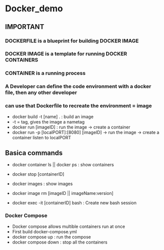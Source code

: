 # Docker_demo

## IMPORTANT
### DOCKERFILE is a blueprint for building DOCKER IMAGE
### DOCKER IMAGE is a template for running DOCKER CONTAINERS
### CONTAINER is a running process

### A Developer can define the code environment with a docker file, then any other developer 
### can use that Dockerfile to recreate the environment = image

- docker build -t [name] . : build an image
- -t = tag, gives the image a nametag
- docker run [imageID] : run the image -> create a container
- docker run -p [localPORT]:[8080] [imageID] -> run the image -> create a container listen to localPORT

## Basica commands

- docker container ls || docker ps : show containers
- docker stop [containerID]

- docker images : show images
- docker image rm [imageID || imageName:version]

- docker exec -it [containerID] bash : Create new bash session

### Docker Compose

- Docker compose allows multible containers run at once
- First build docker-compose.yml
- docker compose up : run the compose
- docker compose down : stop all the containers

